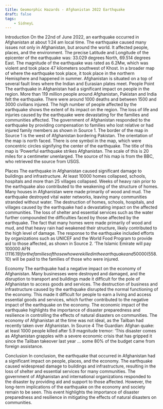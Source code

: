 ```yaml
---
title: Geomorphic Hazards - Afghanistan 2022 Earthquake
draft: false
tags:
    - SidneyL
---
```


Introduction
On the 22nd of June 2022, an earthquake occurred in Afghanistan at about 1:24 am local time. The earthquake caused many issues not only in Afghanistan, but around the world. It affected people, places, and the environment. The precise Latitude and Longitude of the epicenter of the earthquake was: 33.029 degrees North, 69.514 degrees East. The magnitude of the earthquake was rated as 6.2Mw, which was violent and took place 47 kilometers southwest of Khost. In a broader map of where the earthquake took place, it took place in the northern Hemisphere and happened in summer. Afghanistan is situated on a top of several fault lines where the Indian and Eurasian plates meet.
People
Point
The earthquake in Afghanistan had a significant impact on people in the region. More than 119 million people around Afghanistan, Pakistan and India felt the earthquake. There were around 1000 deaths and between 1500 and 3000 civilians injured. The high number of people affected by the earthquake shows the extent of its impact on the region. The loss of life and injuries caused by the earthquake were devastating for the families and communities affected. The government of Afghanistan responded to the earthquake by providing compensation to families who lost relative or had injured family members as shown in Source 1. The border of the map in Source 1 is the west of Afghanistan bordering Pakistan. The orientation of the map is north faced. There is one symbol in the map, which were concentric circles signifying the center of the earthquake. The title of this map is ‘Powerful earthquake strikes Afghanistan. The scale of this is 20 miles for a centimeter unenlarged. The source of his map is from the BBC, who retrieved the source from USGS.
 
Places
The earthquake in Afghanistan caused significant damage to buildings and infrastructure. At least 10000 homes collapsed, schools, hospitals and more than 25 villages collapsed. Weeks of heavy rain prior to the earthquake also contributed to the weakening of the structure of homes. Many houses in Afghanistan were made primarily of wood and mud. The earthquake destroyed vital water networks, leaving many communities stranded without water. The destruction of homes, schools, hospitals, and villages caused by the earthquake had a devastating impact on the affected communities. The loss of shelter and essential services such as the water further compounded the difficulties faced by those affected by the earthquake. The fact that many homes were made primarily of wood and mud, and that heavy rain had weakened their structure, likely contributed to the high level of damage. The response to the earthquake included efforts by organizations such as UNICEF and the World Food Program to provide aid to those affected, as shown in Source 2. ‘The Islamic Emirate will pay 100000 AFN ($1116.19) for the families of those who were killed in the earthquake and 50000 ($558.10) will be paid to the families of those who were injured.
 
Economy
The earthquake had a negative impact on the economy of Afghanistan. Many businesses were destroyed and damaged, and the disruption to transport and buildings made it difficult for the pole of Afghanistan to access goods and services. The destruction of business and infrastructure caused by the earthquake disrupted the normal functioning of the economy. This made it difficult for people to earn a living and access essential goods and services, which further contributed to the negative impact of the earthquake on the economy. The economic impact of the earthquake highlights the importance of disaster preparedness and resilience in controlling the effects of natural disasters on communities. The economy of Afghanistan at the time was not ideal, as the Tailban had recently taken over Afghanistan. In Source 4 The Guardian: Afghan quake: at least 1000 people killed after 5.9 magnitude tremor: ‘This disaster comes as Afghanistan grapples with a severe economic crisis that has gripped it since the Taliban takeover last year … some 80% of the budget came from foreign assistance.
 
Conclusion
In conclusion, the earthquake that occurred in Afghanistan had a significant impact on people, places, and the economy. The earthquake caused widespread damage to buildings and infrastructure, resulting in the loss of shelter and essential services for many communities. The government of Afghanistan and international organizations responded to the disaster by providing aid and support to those affected. However, the long-term implications of the earthquake on the economy and society remain to be seen. This event highlights the importance of disaster preparedness and resilience in mitigating the effects of natural disasters on communities.
 

